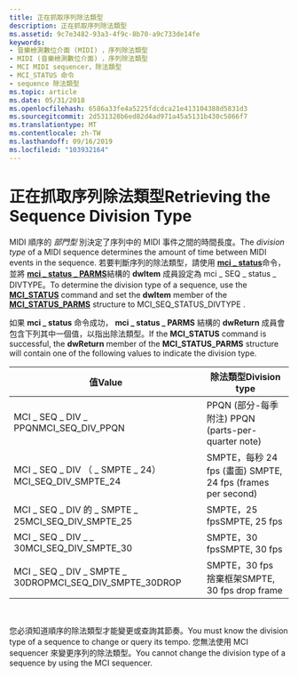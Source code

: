 ```yaml
---
title: 正在抓取序列除法類型
description: 正在抓取序列除法類型
ms.assetid: 9c7e3482-93a3-4f9c-8b70-a9c733de14fe
keywords:
- 音樂檢測數位介面 (MIDI) ，序列除法類型
- MIDI (音樂檢測數位介面) ，序列除法類型
- MCI MIDI sequencer，除法類型
- MCI_STATUS 命令
- sequence 除法類型
ms.topic: article
ms.date: 05/31/2018
ms.openlocfilehash: 6586a33fe4a5225fdcdca21e413104388d5831d3
ms.sourcegitcommit: 2d531328b6ed82d4ad971a45a5131b430c5866f7
ms.translationtype: MT
ms.contentlocale: zh-TW
ms.lasthandoff: 09/16/2019
ms.locfileid: "103932164"
---
```

# <a name="retrieving-the-sequence-division-type"></a><span data-ttu-id="c7d66-108">正在抓取序列除法類型</span><span class="sxs-lookup"><span data-stu-id="c7d66-108">Retrieving the Sequence Division Type</span></span>

<span data-ttu-id="c7d66-109">MIDI 順序的 *部門型* 別決定了序列中的 MIDI 事件之間的時間長度。</span><span class="sxs-lookup"><span data-stu-id="c7d66-109">The *division type* of a MIDI sequence determines the amount of time between MIDI events in the sequence.</span></span> <span data-ttu-id="c7d66-110">若要判斷序列的除法類型，請使用 [**mci \_ status**](mci-status.md)命令，並將 [**mci \_ status \_ PARMS**](mci-status-parms.md)結構的 **dwItem** 成員設定為 mci \_ SEQ \_ status \_ DIVTYPE。</span><span class="sxs-lookup"><span data-stu-id="c7d66-110">To determine the division type of a sequence, use the [**MCI\_STATUS**](mci-status.md) command and set the **dwItem** member of the [**MCI\_STATUS\_PARMS**](mci-status-parms.md) structure to MCI\_SEQ\_STATUS\_DIVTYPE .</span></span>

<span data-ttu-id="c7d66-111">如果 **mci \_ status** 命令成功， **mci \_ status \_ PARMS** 結構的 **dwReturn** 成員會包含下列其中一個值，以指出除法類型。</span><span class="sxs-lookup"><span data-stu-id="c7d66-111">If the **MCI\_STATUS** command is successful, the **dwReturn** member of the **MCI\_STATUS\_PARMS** structure will contain one of the following values to indicate the division type.</span></span>



| <span data-ttu-id="c7d66-112">值</span><span class="sxs-lookup"><span data-stu-id="c7d66-112">Value</span></span>                        | <span data-ttu-id="c7d66-113">除法類型</span><span class="sxs-lookup"><span data-stu-id="c7d66-113">Division type</span></span>                     |
|------------------------------|-----------------------------------|
| <span data-ttu-id="c7d66-114">MCI \_ SEQ \_ DIV \_ PPQN</span><span class="sxs-lookup"><span data-stu-id="c7d66-114">MCI\_SEQ\_DIV\_PPQN</span></span>          | <span data-ttu-id="c7d66-115">PPQN (部分-每季附注) </span><span class="sxs-lookup"><span data-stu-id="c7d66-115">PPQN (parts-per-quarter note)</span></span>     |
| <span data-ttu-id="c7d66-116">MCI \_ SEQ \_ DIV （ \_ SMPTE \_ 24）</span><span class="sxs-lookup"><span data-stu-id="c7d66-116">MCI\_SEQ\_DIV\_SMPTE\_24</span></span>     | <span data-ttu-id="c7d66-117">SMPTE，每秒 24 fps (畫面) </span><span class="sxs-lookup"><span data-stu-id="c7d66-117">SMPTE, 24 fps (frames per second)</span></span> |
| <span data-ttu-id="c7d66-118">MCI \_ SEQ \_ DIV 的 \_ SMPTE \_ 25</span><span class="sxs-lookup"><span data-stu-id="c7d66-118">MCI\_SEQ\_DIV\_SMPTE\_25</span></span>     | <span data-ttu-id="c7d66-119">SMPTE，25 fps</span><span class="sxs-lookup"><span data-stu-id="c7d66-119">SMPTE, 25 fps</span></span>                     |
| <span data-ttu-id="c7d66-120">MCI \_ SEQ \_ DIV \_ \_ 30</span><span class="sxs-lookup"><span data-stu-id="c7d66-120">MCI\_SEQ\_DIV\_SMPTE\_30</span></span>     | <span data-ttu-id="c7d66-121">SMPTE，30 fps</span><span class="sxs-lookup"><span data-stu-id="c7d66-121">SMPTE, 30 fps</span></span>                     |
| <span data-ttu-id="c7d66-122">MCI \_ SEQ \_ DIV \_ SMPTE \_ 30DROP</span><span class="sxs-lookup"><span data-stu-id="c7d66-122">MCI\_SEQ\_DIV\_SMPTE\_30DROP</span></span> | <span data-ttu-id="c7d66-123">SMPTE，30 fps 捨棄框架</span><span class="sxs-lookup"><span data-stu-id="c7d66-123">SMPTE, 30 fps drop frame</span></span>          |



 

<span data-ttu-id="c7d66-124">您必須知道順序的除法類型才能變更或查詢其節奏。</span><span class="sxs-lookup"><span data-stu-id="c7d66-124">You must know the division type of a sequence to change or query its tempo.</span></span> <span data-ttu-id="c7d66-125">您無法使用 MCI sequencer 來變更序列的除法類型。</span><span class="sxs-lookup"><span data-stu-id="c7d66-125">You cannot change the division type of a sequence by using the MCI sequencer.</span></span>

 

 




